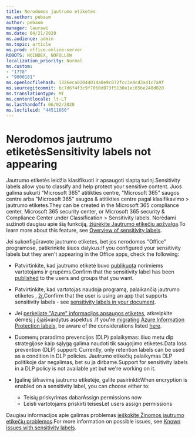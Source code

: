 ```yaml
---
title: Nerodomos jautrumo etiketės
ms.author: pebaum
author: pebaum
manager: laurawi
ms.date: 04/21/2020
ms.audience: admin
ms.topic: article
ms.prod: office-online-server
ROBOTS: NOINDEX, NOFOLLOW
localization_priority: Normal
ms.custom:
- "1778"
- "9000181"
ms.openlocfilehash: 1326eca02044014a8e9c072fcc3e4cd3a41c7a9f
ms.sourcegitcommit: bc7d6f4f3c9f7060d073f5130e1ec856e248d020
ms.translationtype: MT
ms.contentlocale: lt-LT
ms.lasthandoff: 06/02/2020
ms.locfileid: "44511660"
---
```

# <a name="sensitivity-labels-not-appearing"></a><span data-ttu-id="86d27-102">Nerodomos jautrumo etiketės</span><span class="sxs-lookup"><span data-stu-id="86d27-102">Sensitivity labels not appearing</span></span>

<span data-ttu-id="86d27-103">Jautrumo etiketės leidžia klasifikuoti ir apsaugoti slaptą turinį.</span><span class="sxs-lookup"><span data-stu-id="86d27-103">Sensitivity labels allow you to classify and help protect your sensitive content.</span></span> <span data-ttu-id="86d27-104">Juos galima sukurti "Microsoft 365" atitikties centre, "Microsoft 365" saugos centre arba "Microsoft 365" saugos & atitikties centre pagal klasifikavimo > jautrumo etiketes.</span><span class="sxs-lookup"><span data-stu-id="86d27-104">They can be created in the Microsoft 365 compliance center, Microsoft 365 security center, or Microsoft 365 security & Compliance Center under Classification > Sensitivity labels.</span></span> <span data-ttu-id="86d27-105">Norėdami sužinoti daugiau apie šią funkciją, [žiūrėkite Jautrumo etikečių apžvalga](https://docs.microsoft.com/microsoft-365/compliance/sensitivity-labels).</span><span class="sxs-lookup"><span data-stu-id="86d27-105">To learn more about this feature, see [Overview of sensitivity labels](https://docs.microsoft.com/microsoft-365/compliance/sensitivity-labels).</span></span>

<span data-ttu-id="86d27-106">Jei sukonfigūravote jautrumo etiketes, bet jos nerodomos "Office" programose, patikrinkite šiuos dalykus:</span><span class="sxs-lookup"><span data-stu-id="86d27-106">If you configured your sensitivity labels but they aren't appearing in the Office apps, check the following:</span></span>

- <span data-ttu-id="86d27-107">Patvirtinkite, kad jautrumo etiketė buvo [publikuota](https://docs.microsoft.com/microsoft-365/compliance/sensitivity-labels#what-label-policies-can-do) norimiems vartotojams ir grupėms.</span><span class="sxs-lookup"><span data-stu-id="86d27-107">Confirm that the sensitivity label has been [published](https://docs.microsoft.com/microsoft-365/compliance/sensitivity-labels#what-label-policies-can-do) to the users and groups that you want.</span></span>

- <span data-ttu-id="86d27-108">Patvirtinkite, kad vartotojas naudoja programą, palaikančią jautrumo etiketes , [žr.](https://support.office.com/article/apply-sensitivity-labels-to-your-documents-and-email-within-office-2f96e7cd-d5a4-403b-8bd7-4cc636bae0f9?#bkmk_whereavailable)</span><span class="sxs-lookup"><span data-stu-id="86d27-108">Confirm that the user is using an app that supports sensitivity labels - see [sensitivity labels in your document](https://support.office.com/article/apply-sensitivity-labels-to-your-documents-and-email-within-office-2f96e7cd-d5a4-403b-8bd7-4cc636bae0f9?#bkmk_whereavailable).</span></span>

- <span data-ttu-id="86d27-109">Jei [perkeliate "Azure" informacijos apsaugos etiketes](https://docs.microsoft.com/azure/information-protection/configure-policy-migrate-labels), atkreipkite dėmesį į [čia](https://docs.microsoft.com/azure/information-protection/configure-policy-migrate-labels#considerations-for-unified-labels)išvardytus aspektus .</span><span class="sxs-lookup"><span data-stu-id="86d27-109">If you're [migrating Azure Information Protection labels](https://docs.microsoft.com/azure/information-protection/configure-policy-migrate-labels), be aware of the considerations listed [here](https://docs.microsoft.com/azure/information-protection/configure-policy-migrate-labels#considerations-for-unified-labels).</span></span>

- <span data-ttu-id="86d27-110">Duomenų praradimo prevencijos (DLP) palaikymas: šiuo metu dlp strategijose kaip sąlygą galima naudoti tik saugojimo etiketes.</span><span class="sxs-lookup"><span data-stu-id="86d27-110">Data loss prevention (DLP) support: Currently, only retention labels can be used as a condition in DLP policies.</span></span>  <span data-ttu-id="86d27-111">Jautrumo etikečių palaikymas DLP politikoje dar negalimas, bet su ja dirbame.</span><span class="sxs-lookup"><span data-stu-id="86d27-111">Support for sensitivity labels in a DLP policy is not available yet but we're working on it.</span></span>

- <span data-ttu-id="86d27-112">Įgalinę šifravimą jautrumo etiketėje, galite pasirinkti:</span><span class="sxs-lookup"><span data-stu-id="86d27-112">When encryption is enabled on a sensitivity label, you can choose either to:</span></span>
    - <span data-ttu-id="86d27-113">Teisių priskyrimas dabar</span><span class="sxs-lookup"><span data-stu-id="86d27-113">Assign permissions now</span></span>
    - <span data-ttu-id="86d27-114">Leisti vartotojams priskirti teises</span><span class="sxs-lookup"><span data-stu-id="86d27-114">Let users assign permissions</span></span>


<span data-ttu-id="86d27-115">Daugiau informacijos apie galimas problemas [ieškokite Žinomos jautrumo etikečių problemos](https://support.office.com/article/known-issues-with-sensitivity-labels-in-office-b169d687-2bbd-4e21-a440-7da1b2743edc).</span><span class="sxs-lookup"><span data-stu-id="86d27-115">For more information on possible issues, see [Known issues with sensitivity labels](https://support.office.com/article/known-issues-with-sensitivity-labels-in-office-b169d687-2bbd-4e21-a440-7da1b2743edc).</span></span>